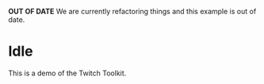 **OUT OF DATE**
We are currently refactoring things and this example is out of date.


# Idle

This is a demo of the Twitch Toolkit.